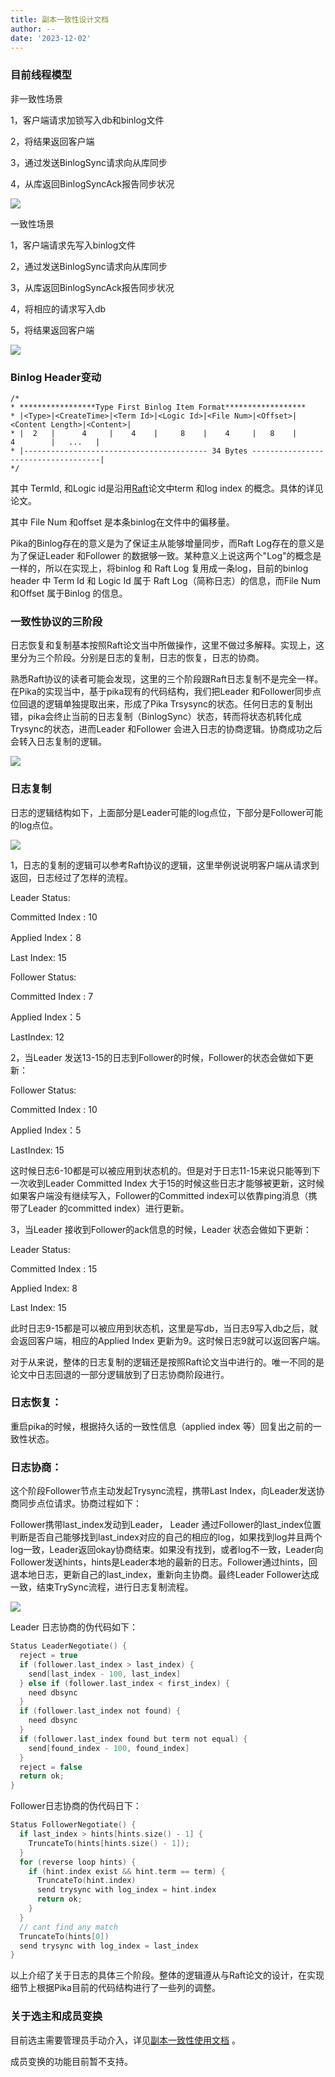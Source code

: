 ```yaml
---
title: 副本一致性设计文档
author: --
date: '2023-12-02'
---
```

### 目前线程模型

非一致性场景

1，客户端请求加锁写入db和binlog文件

2，将结果返回客户端

3，通过发送BinlogSync请求向从库同步

4，从库返回BinlogSyncAck报告同步状况

![](https://camo.githubusercontent.com/176a1e24eb8376f4a8e9021ac8b552d8f4c58e913ef6234c19e42d08a940fb37/68747470733a2f2f73312e617831782e636f6d2f323032302f30332f32372f47505666426a2e706e67)

一致性场景

1，客户端请求先写入binlog文件

2，通过发送BinlogSync请求向从库同步

3，从库返回BinlogSyncAck报告同步状况

4，将相应的请求写入db

5，将结果返回客户端

![](https://camo.githubusercontent.com/af1f39adb0c4225c2774dff237b5e0f67df605df8e718caf0cb3beaa2a3ee2e3/68747470733a2f2f73312e617831782e636f6d2f323032302f30332f32372f475056494e712e706e67)

  

### Binlog Header变动

```
/*
* *****************Type First Binlog Item Format******************
* |<Type>|<CreateTime>|<Term Id>|<Logic Id>|<File Num>|<Offset>|<Content Length>|<Content>|
* |  2   |      4     |    4    |     8    |    4     |   8    |       4        |   ...   |
* |----------------------------------------- 34 Bytes ------------------------------------|
*/
```

其中 TermId, 和Logic id是沿用[Raft](https://raft.github.io/raft.pdf)论文中term 和log index 的概念。具体的详见论文。

其中 File Num 和offset 是本条binlog在文件中的偏移量。

Pika的Binlog存在的意义是为了保证主从能够增量同步，而Raft Log存在的意义是为了保证Leader 和Follower 的数据够一致。某种意义上说这两个"Log"的概念是一样的，所以在实现上，将binlog 和 Raft Log 复用成一条log，目前的binlog header 中 Term Id 和 Logic Id 属于 Raft Log（简称日志）的信息，而File Num 和Offset 属于Binlog 的信息。

  

### 一致性协议的三阶段

日志恢复和复制基本按照Raft论文当中所做操作，这里不做过多解释。实现上，这里分为三个阶段。分别是日志的复制，日志的恢复，日志的协商。

熟悉Raft协议的读者可能会发现，这里的三个阶段跟Raft日志复制不是完全一样。在Pika的实现当中，基于pika现有的代码结构，我们把Leader 和Follower同步点位回退的逻辑单独提取出来，形成了Pika Trsysync的状态。任何日志的复制出错，pika会终止当前的日志复制（BinlogSync）状态，转而将状态机转化成Trysync的状态，进而Leader 和Follower 会进入日志的协商逻辑。协商成功之后会转入日志复制的逻辑。

![](https://camo.githubusercontent.com/6be0f7496a5ea6cde8f6a7adfbb33b1734c757774e8933b085a78087992c13ac/68747470733a2f2f73312e617831782e636f6d2f323032302f30332f32372f4750566c37522e706e67)  

### 日志复制

日志的逻辑结构如下，上面部分是Leader可能的log点位，下部分是Follower可能的log点位。

![](https://camo.githubusercontent.com/a6697bf289c4d88e342498320e5e1a34057d5e8f8264d11deee696753489175b/68747470733a2f2f73312e617831782e636f6d2f323032302f30332f32372f4750564833542e706e67)

1，日志的复制的逻辑可以参考Raft协议的逻辑，这里举例说说明客户端从请求到返回，日志经过了怎样的流程。

Leader Status:

Committed Index : 10

Applied Index：8

Last Index: 15

  
Follower Status:

Committed Index : 7

Applied Index：5

LastIndex: 12

2，当Leader 发送13-15的日志到Follower的时候，Follower的状态会做如下更新：

Follower Status:

Committed Index : 10

Applied Index：5

LastIndex: 15

这时候日志6-10都是可以被应用到状态机的。但是对于日志11-15来说只能等到下一次收到Leader Committed Index 大于15的时候这些日志才能够被更新，这时候如果客户端没有继续写入，Follower的Committed index可以依靠ping消息（携带了Leader 的committed index）进行更新。

3，当Leader 接收到Follower的ack信息的时候，Leader 状态会做如下更新：

Leader Status:

Committed Index : 15

Applied Index: 8

Last Index: 15

此时日志9-15都是可以被应用到状态机，这里是写db，当日志9写入db之后，就会返回客户端，相应的Applied Index 更新为9。这时候日志9就可以返回客户端。

对于从来说，整体的日志复制的逻辑还是按照Raft论文当中进行的。唯一不同的是论文中日志回退的一部分逻辑放到了日志协商阶段进行。

  

### 日志恢复：

重启pika的时候，根据持久话的一致性信息（applied index 等）回复出之前的一致性状态。

  

### 日志协商：

这个阶段Follower节点主动发起Trysync流程，携带Last Index，向Leader发送协商同步点位请求。协商过程如下：

Follower携带last\_index发动到Leader， Leader 通过Follower的last\_index位置判断是否自己能够找到last\_index对应的自己的相应的log，如果找到log并且两个log一致，Leader返回okay协商结束。如果没有找到，或者log不一致，Leader向Follower发送hints，hints是Leader本地的最新的日志。Follower通过hints，回退本地日志，更新自己的last\_index，重新向主协商。最终Leader Follower达成一致，结束TrySync流程，进行日志复制流程。

![](https://camo.githubusercontent.com/57d198f5c7bd858af0981cdd6d55d0924a790099b451354dd2b2f45beaffc629/68747470733a2f2f73312e617831782e636f6d2f323032302f30332f32372f4750566267552e706e67)

Leader 日志协商的伪代码如下：

```c
Status LeaderNegotiate() {
  reject = true
  if (follower.last_index > last_index) {
    send[last_index - 100, last_index]
  } else if (follower.last_index < first_index) {
    need dbsync
  }
  if (follower.last_index not found) {
    need dbsync
  }
  if (follower.last_index found but term not equal) {
    send[found_index - 100, found_index]
  }
  reject = false
  return ok;
}
```

Follower日志协商的伪代码日下：

```c
Status FollowerNegotiate() {
  if last_index > hints[hints.size() - 1] {
    TruncateTo(hints[hints.size() - 1]);
  }
  for (reverse loop hints) {
    if (hint.index exist && hint.term == term) {
      TruncateTo(hint.index)
      send trysync with log_index = hint.index
      return ok;
    }
  }
  // cant find any match
  TruncateTo(hints[0])
  send trysync with log_index = last_index
}
```

以上介绍了关于日志的具体三个阶段。整体的逻辑遵从与Raft论文的设计，在实现细节上根据Pika目前的代码结构进行了一些列的调整。

### 关于选主和成员变换

目前选主需要管理员手动介入，详见[副本一致性使用文档](https://github.com/Qihoo360/pika/wiki/%E5%89%AF%E6%9C%AC%E4%B8%80%E8%87%B4%E6%80%A7%E4%BD%BF%E7%94%A8%E6%96%87%E6%A1%A3) 。

成员变换的功能目前暂不支持。